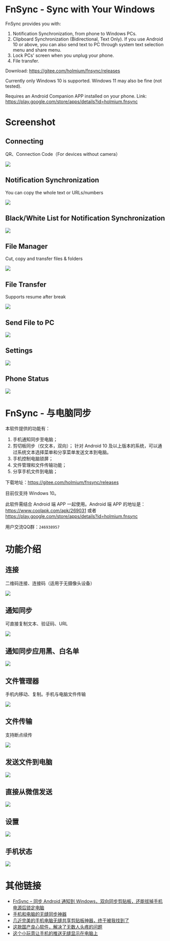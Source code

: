 # FnSync - Sync with Your Windows

FnSync provides you with:

1. Notification Synchronization, from phone to Windows PCs.
2. Clipboard Synchronization (Bidirectional, Text Only).
If you use Android 10 or above, you can also send text to PC through system text selection menu and share menu.
3. Lock PCs' screen when you unplug your phone.
4. File transfer.

Download: https://gitee.com/holmium/fnsync/releases

Currently only Windows 10 is supported. Windows 11 may also be fine (not tested).

Requires an Android Companion APP installed on your phone. Link: https://play.google.com/store/apps/details?id=holmium.fnsync

# Screenshot

## Connecting

QR、Connection Code（For devices without camera）

![](readme/Connect_en.png)

## Notification Synchronization

You can copy the whole text or URLs/numbers

![](readme/Notification_en.png)

## Black/White List for Notification Synchronization

![](readme/NotificationBlacklist_en.png)

## File Manager

Cut, copy and transfer files & folders

![](readme/FileManager_en.png)

## File Transfer

Supports resume after break

![](readme/FileTransmit_en.png)

## Send File to PC

![](readme/Share_en.png)

## Settings

![](readme/Settings_en.png)

## Phone Status

![](readme/PhoneStatus_en.png)

# FnSync - 与电脑同步

本软件提供的功能有：

1. 手机通知同步至电脑； 
2. 剪切板同步（仅文本，双向）；
针对 Android 10 及以上版本的系统，可以通过系统文本选择菜单和分享菜单发送文本到电脑。 
3. 手机控制电脑锁屏；
4. 文件管理和文件传输功能；
5. 分享手机文件到电脑；

下载地址：https://gitee.com/holmium/fnsync/releases

目前仅支持 Windows 10。

此软件需结合 Android 端 APP 一起使用。Android 端 APP 的地址是：https://www.coolapk.com/apk/269031 或者 https://play.google.com/store/apps/details?id=holmium.fnsync

用户交流QQ群：`246938957`

# 功能介绍

## 连接

二维码连接、连接码（适用于无摄像头设备）

![](readme/Connect_cn.png)

## 通知同步

可直接复制文本、验证码、URL

![](readme/Notification_cn.png)

## 通知同步应用黑、白名单

![](readme/NotificationBlacklist_cn.png)

## 文件管理器

手机内移动、复制。手机与电脑文件传输

![](readme/FileManager_cn.png)

## 文件传输

支持断点续传

![](readme/FileTransmit_cn.png)

## 发送文件到电脑

![](readme/Share_cn.png)

## 直接从微信发送

![](readme/ShareFromWx_cn.png)

## 设置

![](readme/Settings_cn.png)

## 手机状态

![](readme/PhoneStatus_cn.png)


# 其他链接

* [FnSync – 同步 Android 通知到 Windows，双向同步剪贴板，还能拔掉手机电源后锁定电脑](https://www.appinn.com/fnsync/)
* [手机和电脑的无缝同步神器](https://mp.weixin.qq.com/s/sqJca-LAbzvEYOLNPIIMHg)
* [几近完美的手机电脑无缝共享剪贴板神器，终于被我找到了](https://mp.weixin.qq.com/s/7TURBbxn9aSG7LqJRiFoDQ)
* [这款国产良心软件，解决了无数人头疼的问题](https://www.leikeji.com/article/51365)
* [这个小玩意让手机的推送无缝显示在电脑上](https://www.jianshu.com/p/243c3474ce96)
